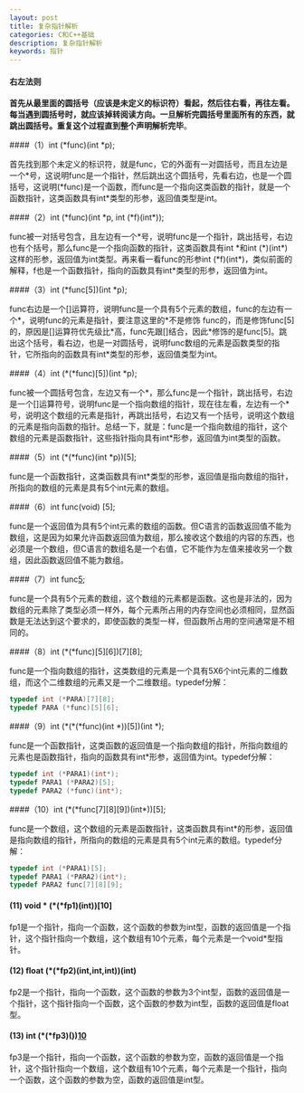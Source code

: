 ```yaml
---
layout: post
title: 复杂指针解析
categories: C和C++基础
description: 复杂指针解析 
keywords: 指针
---
```


#### 右左法则

**首先从最里面的圆括号（应该是未定义的标识符）看起，然后往右看，再往左看。每当遇到圆括号时，就应该掉转阅读方向。一旦解析完圆括号里面所有的东西，就跳出圆括号。重复这个过程直到整个声明解析完毕**。

####（1）int (\*func)(int \*p);

首先找到那个未定义的标识符，就是func，它的外面有一对圆括号，而且左边是一个\*号，这说明func是一个指针，然后跳出这个圆括号，先看右边，也是一个圆括号，这说明(\*func)是一个函数，而func是一个指向这类函数的指针，就是一个函数指针，这类函数具有int\*类型的形参，返回值类型是int。


####（2）int (\*func)(int \*p, int (\*f)(int\*));

func被一对括号包含，且左边有一个\*号，说明func是一个指针，跳出括号，右边也有个括号，那么func是一个指向函数的指针，这类函数具有int \*和int (\*)(int\*)这样的形参，返回值为int类型。再来看一看func的形参int (\*f)(int\*)，类似前面的解释，f也是一个函数指针，指向的函数具有int\*类型的形参，返回值为int。


####（3）int (\*func[5])(int \*p);

func右边是一个[]运算符，说明func是一个具有5个元素的数组，func的左边有一个\*，说明func的元素是指针，要注意这里的\*不是修饰 func的，而是修饰func[5]的，原因是[]运算符优先级比\*高，func先跟[]结合，因此\*修饰的是func[5]。跳出这个括号，看右边，也是一对圆括号，说明func数组的元素是函数类型的指针，它所指向的函数具有int\*类型的形参，返回值类型为int。


####（4）int (\*(\*func)[5])(int \*p);


func被一个圆括号包含，左边又有一个\*，那么func是一个指针，跳出括号，右边是一个[]运算符号，说明func是一个指向数组的指针，现在往左看，左边有一个\*号，说明这个数组的元素是指针，再跳出括号，右边又有一个括号，说明这个数组的元素是指向函数的指针。总结一下，就是：func是一个指向数组的指针，这个数组的元素是函数指针，这些指针指向具有int\*形参，返回值为int类型的函数。


####（5）int (\*(\*func)(int \*p))[5];

func是一个函数指针，这类函数具有int\*类型的形参，返回值是指向数组的指针，所指向的数组的元素是具有5个int元素的数组。


####（6）int func(void) [5];

func是一个返回值为具有5个int元素的数组的函数。但C语言的函数返回值不能为数组，这是因为如果允许函数返回值为数组，那么接收这个数组的内容的东西，也必须是一个数组，但C语言的数组名是一个右值，它不能作为左值来接收另一个数组，因此函数返回值不能为数组。


####（7）int func[5](void);

func是一个具有5个元素的数组，这个数组的元素都是函数。这也是非法的，因为数组的元素除了类型必须一样外，每个元素所占用的内存空间也必须相同，显然函数是无法达到这个要求的，即使函数的类型一样，但函数所占用的空间通常是不相同的。


####（8）int (\*(\*func)[5][6])[7][8];

func是一个指向数组的指针，这类数组的元素是一个具有5X6个int元素的二维数组，而这个二维数组的元素又是一个二维数组。typedef分解：

```cpp
typedef int (*PARA)[7][8];
typedef PARA (*func)[5][6];
```


####（9）int (\*(\*(\*func)(int \*))[5])(int \*);


func是一个函数指针，这类函数的返回值是一个指向数组的指针，所指向数组的元素也是函数指针，指向的函数具有int\*形参，返回值为int。typedef分解：

```cpp
typedef int (*PARA1)(int*);
typedef PARA1 (*PARA2)[5];
typedef PARA2 (*func)(int*);
```


####（10）int (\*(\*func[7][8][9])(int\*))[5];


func是一个数组，这个数组的元素是函数指针，这类函数具有int\*的形参，返回值是指向数组的指针，所指向的数组的元素是具有5个int元素的数组。typedef分解：

```cpp
typedef int (*PARA1)[5];
typedef PARA1 (*PARA2)(int*);
typedef PARA2 func[7][8][9];
```

#### (11) void \* (\*(\*fp1)(int))[10]

fp1是一个指针，指向一个函数，这个函数的参数为int型，函数的返回值是一个指针，这个指针指向一个数组，这个数组有10个元素，每个元素是一个void\*型指针。

#### (12) float (\*(\*fp2)(int,int,int))(int)

fp2是一个指针，指向一个函数，这个函数的参数为3个int型，函数的返回值是一个指针，这个指针指向一个函数，这个函数的参数为int型，函数的返回值是float型。

#### (13) int (\*(\*fp3)())[10]()
 
fp3是一个指针，指向一个函数，这个函数的参数为空，函数的返回值是一个指针，这个指针指向一个数组，这个数组有10个元素，每个元素是一个指针，指向一个函数，这个函数的参数为空，函数的返回值是int型。


